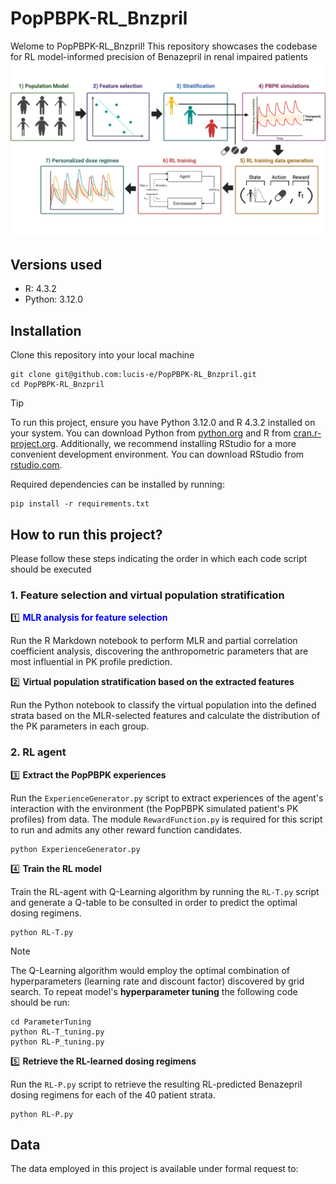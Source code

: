 # PopPBPK-RL_Bnzpril
Welome to PopPBPK-RL_Bnzpril! This repository showcases the codebase for RL model-informed precision of Benazepril in renal impaired patients
![Workflow of the PopPBPK-RL_Bnzpril project](images/Workflow.png)

## Versions used 

- R: 4.3.2
- Python: 3.12.0

## Installation 

Clone this repository into your local machine

```
git clone git@github.com:lucis-e/PopPBPK-RL_Bnzpril.git
cd PopPBPK-RL_Bnzpril
```

>[!TIP]
>To run this project, ensure you have Python 3.12.0 and R 4.3.2 installed on your system. You can download Python from [python.org](https://www.python.org/downloads/release/python-3120/) and R from [cran.r-project.org](https://cran.r-project.org/bin/windows/base/). Additionally, we recommend installing RStudio for a more convenient development environment. You can download RStudio from 
[rstudio.com](https://www.rstudio.com/products/rstudio/download/).

Required dependencies can be installed by running:

```
pip install -r requirements.txt
```

## How to run this project?

Please follow these steps indicating the order in which each code script should be executed

### 1. Feature selection and virtual population stratification

:one:  <span style="color:blue"> **MLR analysis for feature selection** </span>

Run the R Markdown notebook to perform MLR and partial correlation coefficient analysis, discovering the anthropometric parameters that are most influential in PK profile prediction.

:two: **Virtual population stratification based on the extracted features**

Run the Python notebook to classify the virtual population into the defined strata based on the MLR-selected features and calculate the distribution of the PK parameters in each group.


### 2. RL agent

:three: **Extract the PopPBPK experiences** 

Run the `ExperienceGenerator.py` script to extract experiences of the agent's interaction with the environment (the PopPBPK simulated 
patient's PK profiles) from data. The module `RewardFunction.py` is required for this script to run and admits any other reward function candidates.

```
python ExperienceGenerator.py
```

:four: **Train the RL model**

Train the RL-agent with Q-Learning algorithm by running the `RL-T.py` script and generate a Q-table to be consulted in order to predict the optimal dosing regimens.

```
python RL-T.py
```

>[!NOTE]
> The Q-Learning algorithm would employ the optimal combination of hyperparameters (learning rate and discount factor) discovered by grid search. To 
repeat model's **hyperparameter tuning** the following code should be run:

```
cd ParameterTuning
python RL-T_tuning.py
python RL-P_tuning.py
```

:five: **Retrieve the RL-learned dosing regimens**

Run the `RL-P.py` script to retrieve the resulting RL-predicted Benazepril dosing regimens for each of the 40 patient strata.

```
python RL-P.py
```

## Data

The data employed in this project is available under formal request to: 
